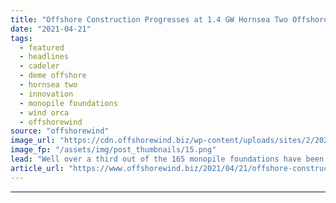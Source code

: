 ```yaml
---
title: "Offshore Construction Progresses at 1.4 GW Hornsea Two Offshore Wind Farm"
date: "2021-04-21"
tags: 
  - featured
  - headlines
  - cadeler
  - deme offshore
  - hornsea two
  - innovation
  - monopile foundations
  - wind orca
  - offshorewind
source: "offshorewind"
image_url: "https://cdn.offshorewind.biz/wp-content/uploads/sites/2/2021/04/21101513/Offshore-Construction-Progresses-at-1.4-GW-Hornsea-Two-Offshore-Wind-Farm.png"
image_fp: "/assets/img/post_thumbnails/15.png"
lead: "Well over a third out of the 165 monopile foundations have been installed at"
article_url: "https://www.offshorewind.biz/2021/04/21/offshore-construction-progresses-at-1-4-gw-hornsea-two-offshore-wind-farm/"
---
```


---

